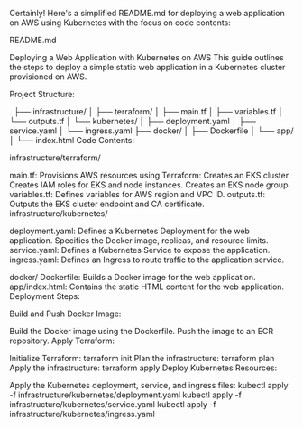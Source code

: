 Certainly! Here's a simplified README.md for deploying a web application on AWS using Kubernetes with the focus on code contents:

README.md

Deploying a Web Application with Kubernetes on AWS
This guide outlines the steps to deploy a simple static web application in a Kubernetes cluster provisioned on AWS.

Project Structure:

.
├── infrastructure/
│   ├── terraform/ 
│       ├── main.tf 
│       ├── variables.tf 
│       └── outputs.tf 
│   └── kubernetes/ 
│       ├── deployment.yaml 
│       ├── service.yaml 
│       └── ingress.yaml 
├── docker/ 
│   ├── Dockerfile 
│   └── app/ 
│       └── index.html 
Code Contents:

infrastructure/terraform/

main.tf:
Provisions AWS resources using Terraform:
Creates an EKS cluster.
Creates IAM roles for EKS and node instances.
Creates an EKS node group.
variables.tf:
Defines variables for AWS region and VPC ID.
outputs.tf:
Outputs the EKS cluster endpoint and CA certificate.
infrastructure/kubernetes/

deployment.yaml:
Defines a Kubernetes Deployment for the web application.
Specifies the Docker image, replicas, and resource limits.
service.yaml:
Defines a Kubernetes Service to expose the application.
ingress.yaml:
Defines an Ingress to route traffic to the application service.

docker/
Dockerfile:
Builds a Docker image for the web application.
app/index.html:
Contains the static HTML content for the web application.
Deployment Steps:

Build and Push Docker Image:

Build the Docker image using the Dockerfile.
Push the image to an ECR repository.
Apply Terraform:

Initialize Terraform: terraform init
Plan the infrastructure: terraform plan
Apply the infrastructure: terraform apply
Deploy Kubernetes Resources:

Apply the Kubernetes deployment, service, and ingress files:
kubectl apply -f infrastructure/kubernetes/deployment.yaml
kubectl apply -f infrastructure/kubernetes/service.yaml
kubectl apply -f infrastructure/kubernetes/ingress.yaml